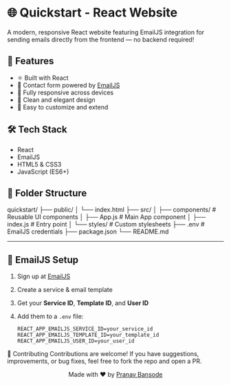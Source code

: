 # 🌐 Quickstart - React Website

A modern, responsive React website featuring EmailJS integration for sending emails directly from the frontend — no backend required!

## 🚀 Features

- ⚛️ Built with React
- 📧 Contact form powered by [EmailJS](https://www.emailjs.com/)
- 📱 Fully responsive across devices
- 🎨 Clean and elegant design
- 🧩 Easy to customize and extend

## 🛠️ Tech Stack

- React
- EmailJS
- HTML5 & CSS3
- JavaScript (ES6+)

## 📁 Folder Structure
quickstart/ ├── public/ │ └── index.html ├── src/ │ ├── components/ # Reusable UI components │ ├── App.js # Main App component │ ├── index.js # Entry point │ └── styles/ # Custom stylesheets ├── .env # EmailJS credentials ├── package.json └── README.md

---

## 📧 EmailJS Setup

1. Sign up at [EmailJS](https://www.emailjs.com/)
2. Create a service & email template
3. Get your **Service ID**, **Template ID**, and **User  ID**
4. Add them to a `.env` file:

   ```env
   REACT_APP_EMAILJS_SERVICE_ID=your_service_id
   REACT_APP_EMAILJS_TEMPLATE_ID=your_template_id
   REACT_APP_EMAILJS_USER_ID=your_user_id

🤝 Contributing
Contributions are welcome! If you have suggestions, improvements, or bug fixes, feel free to fork the repo and open a PR.



<p align="center"> Made with ❤️ by <a href="https://github.com/PranavBansode8421">Pranav Bansode</a> </p>
